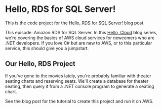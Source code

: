 # Hello, RDS for SQL Server!

This is the code project for the [Hello, RDS for SQL Server!](https://davidpallmann.hashnode.dev/hello-rds-for-sql-server) blog post. 

This episode: Amazon RDS for SQL Server. In this [Hello, Cloud](https://davidpallmann.hashnode.dev/series/hello-cloud) blog series, we're covering the basics of AWS cloud services for newcomers who are .NET developers. If you love C# but are new to AWS, or to this particular service, this should give you a jumpstart.

## Our Hello, RDS Project

If you've gone to the movies lately, you're probably familiar with theater seating charts and reserving seats. We'll create a database for theater seating, then query it from a .NET console program to generate a seating chart.

See the blog post for the tutorial to create this project and run it on AWS.

